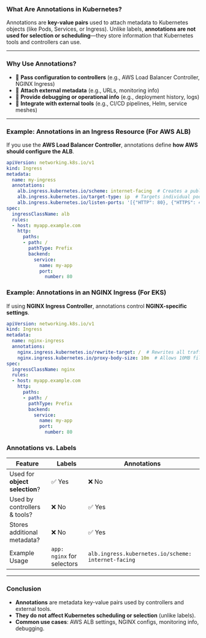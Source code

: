 ### **What Are Annotations in Kubernetes?**
Annotations are **key-value pairs** used to attach metadata to Kubernetes objects (like Pods, Services, or Ingress). Unlike labels, **annotations are not used for selection or scheduling**—they store information that Kubernetes tools and controllers can use.  

---

### **Why Use Annotations?**
- 🔹 **Pass configuration to controllers** (e.g., AWS Load Balancer Controller, NGINX Ingress)  
- 🔹 **Attach external metadata** (e.g., URLs, monitoring info)  
- 🔹 **Provide debugging or operational info** (e.g., deployment history, logs)  
- 🔹 **Integrate with external tools** (e.g., CI/CD pipelines, Helm, service meshes)  

---

### **Example: Annotations in an Ingress Resource (For AWS ALB)**
If you use the **AWS Load Balancer Controller**, annotations define **how AWS should configure the ALB**.

```yaml
apiVersion: networking.k8s.io/v1
kind: Ingress
metadata:
  name: my-ingress
  annotations:
    alb.ingress.kubernetes.io/scheme: internet-facing  # Creates a public ALB
    alb.ingress.kubernetes.io/target-type: ip  # Targets individual pods
    alb.ingress.kubernetes.io/listen-ports: '[{"HTTP": 80}, {"HTTPS": 443}]'  
spec:
  ingressClassName: alb
  rules:
  - host: myapp.example.com
    http:
      paths:
      - path: /
        pathType: Prefix
        backend:
          service:
            name: my-app
            port:
              number: 80
```

### **Example: Annotations in an NGINX Ingress (For EKS)**
If using **NGINX Ingress Controller**, annotations control **NGINX-specific settings**.

```yaml
apiVersion: networking.k8s.io/v1
kind: Ingress
metadata:
  name: nginx-ingress
  annotations:
    nginx.ingress.kubernetes.io/rewrite-target: /  # Rewrites all traffic to root path
    nginx.ingress.kubernetes.io/proxy-body-size: 10m  # Allows 10MB file uploads
spec:
  ingressClassName: nginx
  rules:
  - host: myapp.example.com
    http:
      paths:
      - path: /
        pathType: Prefix
        backend:
          service:
            name: my-app
            port:
              number: 80
```

### **Annotations vs. Labels**
| Feature | Labels | Annotations |
|---------|--------|------------|
| Used for **object selection**? | ✅ Yes | ❌ No |
| Used by controllers & tools? | ❌ No | ✅ Yes |
| Stores additional metadata? | ❌ No | ✅ Yes |
| Example Usage | `app: nginx` for selectors | `alb.ingress.kubernetes.io/scheme: internet-facing` |

---

### **Conclusion**
- **Annotations** are metadata key-value pairs used by controllers and external tools.
- **They do not affect Kubernetes scheduling or selection** (unlike labels).
- **Common use cases**: AWS ALB settings, NGINX configs, monitoring info, debugging.
